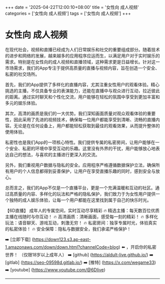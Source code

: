 +++
date = '2025-04-22T12:00:10+08:00'
title = '女性向 成人视频'
categories = ['女性向 成人视频']
tags = ['女性向 成人视频']
+++

# 女性向 成人视频

在现代社会，视频和直播已经成为人们日常娱乐和社交的重要组成部分。随着技术的进步和网络的发展，越来越多的应用程序应运而生，以满足用户对于实时娱乐的需求。特别是在女性向的成人视频和直播领域，这种需求更是日益增长。针对这一市场需求，我们的App专注于提供高质量的直播与视频内容，旨在创造一个安全、私密的社交场所。

首先，我们的App提供了多样化的直播内容，尤其注重女性用户的观看体验。精心挑选的主播，不仅具备专业的表演能力，还能在直播中与观众进行互动，拉近彼此的距离。通过实时聊天和个性化交流，用户能够在轻松的氛围中享受到更加丰富和多元的娱乐体验。

其次，高清的画质是我们的一大优势。我们深知画面质量对观众观看体验的重要性，因此采用了先进的视频技术，确保每一位用户都能享受到清晰、流畅的直播内容。无论是在任何设备上，用户都能轻松获取到最佳的观看效果，从而提升整体的使用体验。

私密性也是我们App的一项核心特性。我们提供专属的私密房间，让用户能够在一个安全、私密的环境中享受互动的乐趣。这里没有外界的干扰，用户能够放心地表达自己的想法，与喜欢的主播进行更深入的交流。

另外，我们重视用户数据与隐私的安全。应用程序严格遵循数据保护立法，确保所有用户的个人信息都得到妥善保护，让用户在享受直播乐趣的同时，感到安全与放心。

总而言之，我们的App不仅是一个直播平台，更是一个充满温暖和互动的社区。通过高质量的内容、多样化的玩法和严格的隐私保护，我们致力于为女性用户提供一个独特的成人娱乐体验，让每一个用户都能在这里找到属于自己的快乐时光。

【6D直播】
成年人的专属空间，实时互动尽享精彩
🔥 精选主播：每天数百位优质主播在线随时与你互动！
🔥 高清画质：清晰画面，感受每一刻的精彩！
🔥 多样化玩法：语音聊天、游戏互动，刺激无穷！
🔥 私密房间：独享专属时光，体验真实的私密体验！
🔥 安全保障：隐私与数据安全，我们承诺严格保护！

➡️ [立即下载] (https://down123.s3.ap-east-1.amazonaws.com/down/down.html?channelCode=blog) ⬅️ ，开启你的私密世界！
（仅限18岁以上成年人）
➡️ [github] (https://aldult-live.github.io/)
➡️ [gitlab] (https://seo-09598d.gitlab.io/)
➡️ [推特] (https://x.com/wegame33)
➡️ [youtube] (https://www.youtube.com/@6Dlive)

---
